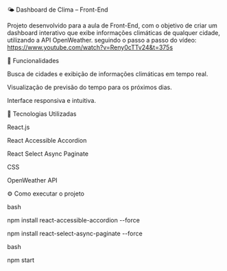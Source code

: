 🌤️ Dashboard de Clima – Front-End

Projeto desenvolvido para a aula de Front-End, com o objetivo de criar um dashboard interativo que exibe informações climáticas de qualquer cidade, utilizando a API OpenWeather. seguindo o passo a passo do vídeo: https://www.youtube.com/watch?v=Reny0cTTv24&t=375s

📌 Funcionalidades

Busca de cidades e exibição de informações climáticas em tempo real.

Visualização de previsão do tempo para os próximos dias.

Interface responsiva e intuitiva.

🚀 Tecnologias Utilizadas

React.js

React Accessible Accordion

React Select Async Paginate

CSS

OpenWeather API


 ⚙️ Como executar o projeto


bash

npm install react-accessible-accordion --force

npm install react-select-async-paginate --force

bash

npm start

